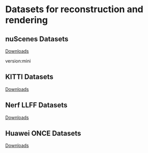 # Datasets for reconstruction and rendering

## nuScenes Datasets

[Downloads](https://www.nuscenes.org/nuscenes#download) 

version:mini 


## KITTI Datasets
[Downloads](https://www.cvlibs.net/datasets/kitti/raw_data.php)

## Nerf LLFF Datasets

[Downloads](https://drive.google.com/drive/folders/14boI-o5hGO9srnWaaogTU5_ji7wkX2S7)


## Huawei ONCE Datasets


[Downloads](https://once-for-auto-driving.github.io/download.html#downloads)

